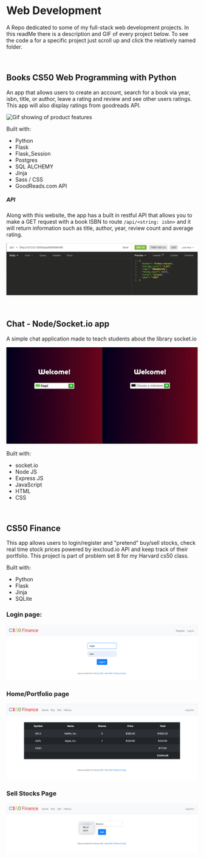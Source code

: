 # Web Development
A Repo dedicated to some of my full-stack web development projects. In this readMe there is a description and GIF of every project below. To see the code a for a specific project just scroll up and click the relatively named folder.

&nbsp;
&nbsp;
&nbsp;

## Books CS50 Web Programming with Python
An app that allows users to create an account, search for a book via year, isbn, title, or author, leave a rating and review and see other users ratings. This app will also display ratings from goodreads API.

![Gif showing of product features](./Books/images/books.gif)

Built with: 
- Python
- Flask
- Flask_Session
- Postgres
- SQL ALCHEMY
- Jinja
- Sass / CSS
- GoodReads.com API

##### API
Along with this website, the app has a built in restful API that allows you to make a GET request with a book ISBN to route `/api/<string: isbn>` and it will return information such as title, author, year, review count and average rating. 

![Picture of API response](./Books/images/api.png)


&nbsp;
&nbsp;
&nbsp;
&nbsp;


## Chat - Node/Socket.io app
A simple chat application made to teach students about the library socket.io

![Gif showing of product features](./Chat/assets/chat.gif)


Built with:
- socket.io
- Node JS
- Express JS
- JavaScript
- HTML
- CSS





&nbsp;
&nbsp;
&nbsp;
&nbsp;


## CS50 Finance

This app allows users to login/register and "pretend" buy/sell stocks, check real time stock prices powered by iexcloud.io API and keep track of their portfolio.
This project is part of problem set 8 for my Harvard cs50 class.

Built with:
 - Python
 - Flask
 - Jinja
 - SQLite
 

### Login page:
![login page](./Finance/images/login.png?raw=true "login page example")



### Home/Portfolio page
![home page](./Finance/images/portfolio.png?raw=true "Portfolio page example")



### Sell Stocks Page
![sell page](./Finance/images/sell.png?raw=true "Sell page example")
